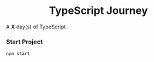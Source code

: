 <div align="center">
    <h1>TypeScript Journey</h1>
</div>

A __X__ day(s) of TypeScript

### Start Project

```shell
npm start
```
